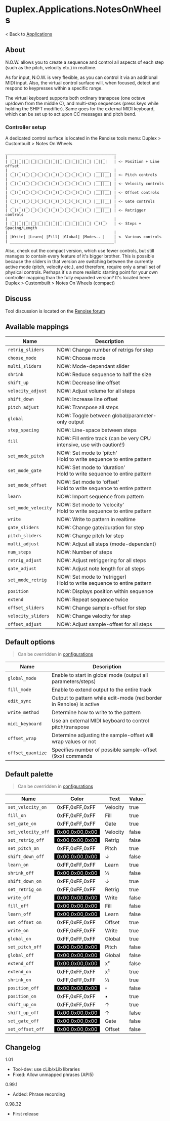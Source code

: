 # Duplex.Applications.NotesOnWheels

< Back to [Applications](../Applications.md)

## About 

N.O.W. allows you to create a sequence and control all aspects of each step (such as the pitch, velocity etc.) in realtime. 

As for input, N.O.W. is very flexible, as you can control it via an additional MIDI input. Also, the virtual control surface will, when focused, detect and respond to keypresses within a specific range. 

The virtual keyboard supports both ordinary transpose (one octave up/down from the middle C), and multi-step sequences (press keys while holding the SHIFT modifier). Same goes for the external MIDI keyboard, which can be set up to act upon CC messages and pitch bend. 


### Controller setup

A dedicated control surface is located in the Renoise tools menu:
Duplex > Custombuilt > Notes On Wheels

    _________________________________________________
    |  _  _  _  _  _  _  _  _  _  _  _  _   _  _    | 
    | |_||_||_||_||_||_||_||_||_||_||_||_| |_||_|   | <- Position + Line offset
    |  _  _  _  _  _  _  _  _  _  _  _  _   ______  | 
    | (_)(_)(_)(_)(_)(_)(_)(_)(_)(_)(_)(_) |__||__| | <- Pitch controls
    |  _  _  _  _  _  _  _  _  _  _  _  _   ______  | 
    | (_)(_)(_)(_)(_)(_)(_)(_)(_)(_)(_)(_) |__||__| | <- Velocity controls
    |  _  _  _  _  _  _  _  _  _  _  _  _   ______  | 
    | (_)(_)(_)(_)(_)(_)(_)(_)(_)(_)(_)(_) |__||__| | <- Offset controls
    |  _  _  _  _  _  _  _  _  _  _  _  _   ______  | 
    | (_)(_)(_)(_)(_)(_)(_)(_)(_)(_)(_)(_) |__||__| | <- Gate controls
    |  _  _  _  _  _  _  _  _  _  _  _  _   ______  | 
    | (_)(_)(_)(_)(_)(_)(_)(_)(_)(_)(_)(_) |__||__| | <- Retrigger controls
    |  _  _  _  _  _  _  _  _  _  _  _  _   _  _    | 
    | |_||_||_||_||_||_||_||_||_||_||_||_| (_)(_)   | <- Steps + Spacing/Length
    |                                               |
    | |Write| |Learn| |Fill| |Global| |Modes.. |    | <- Various controls
    | ______________________________________________|

Also, check out the compact version, which use fewer controls, but still manages to contain every feature of it's bigger brother. This is possible because the sliders in that version are switching between the currently active mode (pitch, velocity etc.), and therefore, require only a small set of physical controls. Perhaps it's a more realistic starting point for your own controller mapping than the fully expanded version? It's located here: 
Duplex > Custombuilt > Notes On Wheels (compact)


## Discuss

Tool discussion is located on the [Renoise forum](http://forum.renoise.com/index.php?/topic/31136-notes-on-wheels-now/)


## Available mappings
  

| Name       | Description   |
| -----------|---------------|  
|`retrig_sliders`|NOW: Change number of retrigs for step |  
|`choose_mode`|NOW: Choose mode|  
|`multi_sliders`|NOW: Mode-dependant slider|  
|`shrink`|NOW: Reduce sequence to half the size|  
|`shift_up`|NOW: Decrease line offset|  
|`velocity_adjust`|NOW: Adjust volume for all steps|  
|`shift_down`|NOW: Increase line offset|  
|`pitch_adjust`|NOW: Transpose all steps|  
|`global`|NOW: Toggle between global/parameter-only output|  
|`step_spacing`|NOW: Line-space between steps|  
|`fill`|NOW: Fill entire track (can be very CPU intensive, use with caution!!)|  
|`set_mode_pitch`|NOW: Set mode to 'pitch'<br>Hold to write sequence to entire pattern|  
|`set_mode_gate`|NOW: Set mode to 'duration'<br>Hold to write sequence to entire pattern|  
|`set_mode_offset`|NOW: Set mode to 'offset'<br>Hold to write sequence to entire pattern|  
|`learn`|NOW: Import sequence from pattern|  
|`set_mode_velocity`|NOW: Set mode to 'velocity'<br>Hold to write sequence to entire pattern|  
|`write`|NOW: Write to pattern in realtime|  
|`gate_sliders`|NOW: Change gate/duration for step |  
|`pitch_sliders`|NOW: Change pitch for step |  
|`multi_adjust`|NOW: Adjust all steps (mode-dependant)|  
|`num_steps`|NOW: Number of steps|  
|`retrig_adjust`|NOW: Adjust retriggering for all steps|  
|`gate_adjust`|NOW: Adjust note length for all steps|  
|`set_mode_retrig`|NOW: Set mode to 'retrigger)<br>Hold to write sequence to entire pattern|  
|`position`|NOW: Displays position within sequence|  
|`extend`|NOW: Repeat sequence twice|  
|`offset_sliders`|NOW: Change sample-offset for step |  
|`velocity_sliders`|NOW: Change velocity for step |  
|`offset_adjust`|NOW: Adjust sample-offset for all steps|  

## Default options 
  
> Can be overridden in [configurations](../Configurations.md)

| Name          | Description   |
| ------------- |---------------|  
|`global_mode`|Enable to start in global mode (output all parameters/steps)|  
|`fill_mode`|Enable to extend output to the entire track|  
|`edit_sync`|Output to pattern while edit-mode (red border in Renoise) is active|  
|`write_method`|Determine how to write to the pattern|  
|`midi_keyboard`|Use an external MIDI keyboard to control pitch/transpose|  
|`offset_wrap`|Determine adjusting the sample-offset will wrap values or not|  
|`offset_quantize`|Specifies number of possible sample-offset (9xx) commands|  

## Default palette 
  
> Can be overridden in [configurations](../Configurations.md)

| Name          | Color|Text|Value|
| ------------- |------|----|-----|  
|`set_velocity_on`|<div style="padding-left:0.5em;padding-right:0.5em; background-color:#FFFFFF; color: black">0xFF,0xFF,0xFF</div>|Velocity|true|  
|`fill_on`|<div style="padding-left:0.5em;padding-right:0.5em; background-color:#FFFFFF; color: black">0xFF,0xFF,0xFF</div>|Fill|true|  
|`set_gate_on`|<div style="padding-left:0.5em;padding-right:0.5em; background-color:#FFFFFF; color: black">0xFF,0xFF,0xFF</div>|Gate|true|  
|`set_velocity_off`|<div style="padding-left:0.5em;padding-right:0.5em; background-color:#000000; color: white">0x00,0x00,0x00</div>|Velocity|false|  
|`set_retrig_off`|<div style="padding-left:0.5em;padding-right:0.5em; background-color:#000000; color: white">0x00,0x00,0x00</div>|Retrig|false|  
|`set_pitch_on`|<div style="padding-left:0.5em;padding-right:0.5em; background-color:#FFFFFF; color: black">0xFF,0xFF,0xFF</div>|Pitch|true|  
|`shift_down_off`|<div style="padding-left:0.5em;padding-right:0.5em; background-color:#000000; color: white">0x00,0x00,0x00</div>|↓|false|  
|`learn_on`|<div style="padding-left:0.5em;padding-right:0.5em; background-color:#FFFFFF; color: black">0xFF,0xFF,0xFF</div>|Learn|true|  
|`shrink_off`|<div style="padding-left:0.5em;padding-right:0.5em; background-color:#000000; color: white">0x00,0x00,0x00</div>|½|false|  
|`shift_down_on`|<div style="padding-left:0.5em;padding-right:0.5em; background-color:#FFFFFF; color: black">0xFF,0xFF,0xFF</div>|↓|true|  
|`set_retrig_on`|<div style="padding-left:0.5em;padding-right:0.5em; background-color:#FFFFFF; color: black">0xFF,0xFF,0xFF</div>|Retrig|true|  
|`write_off`|<div style="padding-left:0.5em;padding-right:0.5em; background-color:#000000; color: white">0x00,0x00,0x00</div>|Write|false|  
|`fill_off`|<div style="padding-left:0.5em;padding-right:0.5em; background-color:#000000; color: white">0x00,0x00,0x00</div>|Fill|false|  
|`learn_off`|<div style="padding-left:0.5em;padding-right:0.5em; background-color:#000000; color: white">0x00,0x00,0x00</div>|Learn|false|  
|`set_offset_on`|<div style="padding-left:0.5em;padding-right:0.5em; background-color:#FFFFFF; color: black">0xFF,0xFF,0xFF</div>|Offset|true|  
|`write_on`|<div style="padding-left:0.5em;padding-right:0.5em; background-color:#FFFFFF; color: black">0xFF,0xFF,0xFF</div>|Write|true|  
|`global_on`|<div style="padding-left:0.5em;padding-right:0.5em; background-color:#FFFFFF; color: black">0xFF,0xFF,0xFF</div>|Global|true|  
|`set_pitch_off`|<div style="padding-left:0.5em;padding-right:0.5em; background-color:#000000; color: white">0x00,0x00,0x00</div>|Pitch|false|  
|`global_off`|<div style="padding-left:0.5em;padding-right:0.5em; background-color:#000000; color: white">0x00,0x00,0x00</div>|Global|false|  
|`extend_off`|<div style="padding-left:0.5em;padding-right:0.5em; background-color:#000000; color: white">0x00,0x00,0x00</div>|x²|false|  
|`extend_on`|<div style="padding-left:0.5em;padding-right:0.5em; background-color:#FFFFFF; color: black">0xFF,0xFF,0xFF</div>|x²|true|  
|`shrink_on`|<div style="padding-left:0.5em;padding-right:0.5em; background-color:#FFFFFF; color: black">0xFF,0xFF,0xFF</div>|½|true|  
|`position_off`|<div style="padding-left:0.5em;padding-right:0.5em; background-color:#000000; color: white">0x00,0x00,0x00</div>|▫|false|  
|`position_on`|<div style="padding-left:0.5em;padding-right:0.5em; background-color:#FFFFFF; color: black">0xFF,0xFF,0xFF</div>|▪|true|  
|`shift_up_on`|<div style="padding-left:0.5em;padding-right:0.5em; background-color:#FFFFFF; color: black">0xFF,0xFF,0xFF</div>|↑|true|  
|`shift_up_off`|<div style="padding-left:0.5em;padding-right:0.5em; background-color:#000000; color: white">0x00,0x00,0x00</div>|↑|false|  
|`set_gate_off`|<div style="padding-left:0.5em;padding-right:0.5em; background-color:#000000; color: white">0x00,0x00,0x00</div>|Gate|false|  
|`set_offset_off`|<div style="padding-left:0.5em;padding-right:0.5em; background-color:#000000; color: white">0x00,0x00,0x00</div>|Offset|false|  

## Changelog

1.01
- Tool-dev: use cLib/xLib libraries
- Fixed: Allow unmapped phrases (API5)

0.99.1 
- Added: Phrase recording

0.98.32
- First release


